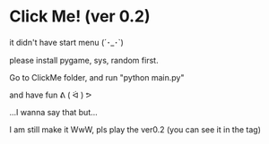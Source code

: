 # Click Me! (ver 0.2)

it didn't have start menu (´･_･`)

please install pygame, sys, random first.

Go to ClickMe folder, and run "python main.py"

and have fun ᕕ ( ᐛ ) ᕗ

...I wanna say that but...

I am still make it WwW, pls play the ver0.2 (you can see it in the tag)

